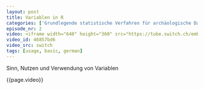 ```yaml
---
layout: post
title: Variablen in R
categories: ['Grundlegende statistische Verfahren für archäologische Datenanalyse in R 2012']
episode_nr: 2
video: <iframe width="640" height="360" src="https://tube.switch.ch/embed/46857bd6" frameborder="0" webkitallowfullscreen mozallowfullscreen allowfullscreen></iframe>
video_id: 46857bd6
video_src: switch
tags: [usage, basic, german]
---
```


Sinn, Nutzen und Verwendung von Variablen
<!--more-->
{{page.video}}
